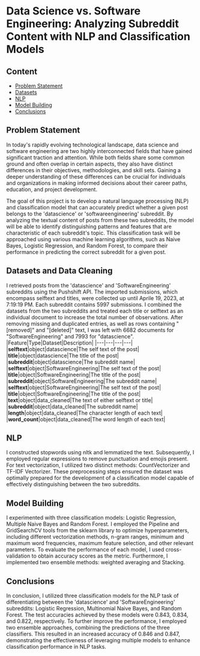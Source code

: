 #  Data Science vs. Software Engineering: Analyzing Subreddit Content with NLP and Classification Models


## Content
- [Problem Statement](#Problem-Statement)
- [Datasets](#Datasets-and-Data-Cleaning)
- [NLP](#NLP)
- [Model Building](#Model-Building)
- [Conclusions](#Conclusions)


## Problem Statement
In today's rapidly evolving technological landscape, data science and software engineering are two highly interconnected fields that have gained significant traction and attention. While both fields share some common ground and often overlap in certain aspects, they also have distinct differences in their objectives, methodologies, and skill sets. Gaining a deeper understanding of these differences can be crucial for individuals and organizations in making informed decisions about their career paths, education, and project development.

The goal of this project is to develop a natural language processing (NLP) and classification model that can accurately predict whether a given post belongs to the 'datascience' or 'softwareengineering' subreddit. By analyzing the textual content of posts from these two subreddits, the model will be able to identify distinguishing patterns and features that are characteristic of each subreddit's topic. This classification task will be approached using various machine learning algorithms, such as Naive Bayes, Logistic Regression, and Random Forest, to compare their performance in predicting the correct subreddit for a given post.


## Datasets and Data Cleaning
I retrieved posts from the 'datascience' and 'SoftwareEngineering' subreddits using the Pushshift API. The imported submissions, which encompass selftext and titles, were collected up until Aprile 19, 2023, at 7:19:19 PM. Each subreddit contains 5997 submissions. I combined the datasets from the two subreddits and treated each title or selftext as an individual document to increase the total number of observations. After removing missing and duplicated entries, as well as rows containing "\[removed\]" and "\[deleted\]" text, I was left with 6682 documents for "SoftwareEngineering" and 7993 for "datascience".
|Feature|Type|Dataset|Description|
|---|---|---|---|
|**selftext**|object|datascience|The self text of the post|
|**title**|object|datascience|The title of the post|
|**subreddit**|object|datascience|The subreddit name|
|**selftext**|object|SoftwareEngineering|The self text of the post|
|**title**|object|SoftwareEngineering|The title of the post|
|**subreddit**|object|SoftwareEngineering|The subreddit name|
|**selftext**|object|SoftwareEngineering|The self text of the post|
|**title**|object|SoftwareEngineering|The title of the post|
|**text**|object|data_cleaned|The text of either selftext or title|
|**subreddit**|object|data_cleaned|The subreddit name|
|**length**|object|data_cleaned|The character length of each text|
|**word_count**|object|data_cleaned|The word length of each text|


## NLP
I constructed stopwords using nltk and lemmatized the text. Subsequently, I employed regular expressions to remove punctuation and emojis present. For text vectorization, I utilized two distinct methods: CountVectorizer and TF-IDF Vectorizer. These preprocessing steps ensured the dataset was optimally prepared for the development of a classification model capable of effectively distinguishing between the two subreddits.


## Model Building
I experimented with three classification models: Logistic Regression, Multiple Naive Bayes and Random Forest. I employed the Pipeline and GridSearchCV tools from the sklearn library to optimize hyperparameters, including different vectorization methods, n-gram ranges, minimum and maximum word frequencies, maximum feature selection, and other relevant parameters. To evaluate the performance of each model, I used cross-validation to obtain accuracy scores as the metric. Furthermore, I implemented two ensemble methods: weighted averaging and Stacking.
## Conclusions
In conclusion, I utilized three classification models for the NLP task of differentiating between the 'datascience' and 'SoftwareEngineering' subreddits: Logistic Regression, Multinomial Naive Bayes, and Random Forest. The test accuracies achieved by these models were 0.843, 0.834, and 0.822, respectively. To further improve the performance, I employed two ensemble approaches, combining the predictions of the three classifiers. This resulted in an increased accuracy of 0.846 and 0.847, demonstrating the effectiveness of leveraging multiple models to enhance classification performance in NLP tasks.
